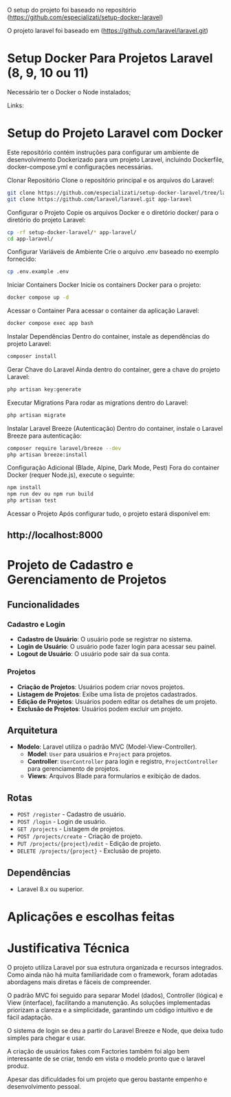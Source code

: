 O setup do projeto foi baseado no repositório (https://github.com/especializati/setup-docker-laravel)

O projeto laravel foi baseado em (https://github.com/laravel/laravel.git)

# Setup Docker Para Projetos Laravel (8, 9, 10 ou 11)

Necessário ter o Docker o Node instalados;

Links:


# Setup do Projeto Laravel com Docker

Este repositório contém instruções para configurar um ambiente de desenvolvimento Dockerizado para um projeto Laravel, incluindo Dockerfile, docker-compose.yml e configurações necessárias.

Clonar Repositório
Clone o repositório principal e os arquivos do Laravel:

```sh
git clone https://github.com/especializati/setup-docker-laravel/tree/laravel-11-with-php-8.3
git clone https://github.com/laravel/laravel.git app-laravel
```

Configurar o Projeto
Copie os arquivos Docker e o diretório docker/ para o diretório do projeto Laravel:

```sh
cp -rf setup-docker-laravel/* app-laravel/
cd app-laravel/
```

Configurar Variáveis de Ambiente
Crie o arquivo .env baseado no exemplo fornecido:

```sh
cp .env.example .env
```

Iniciar Containers Docker
Inicie os containers Docker para o projeto:
```sh
docker compose up -d
```
Acessar o Container
Para acessar o container da aplicação Laravel:

```sh
docker compose exec app bash
```

Instalar Dependências
Dentro do container, instale as dependências do projeto Laravel:

```sh
composer install
```

Gerar Chave do Laravel
Ainda dentro do container, gere a chave do projeto Laravel:

```sh
php artisan key:generate
```

Executar Migrations
Para rodar as migrations dentro do Laravel:

```sh
php artisan migrate
```

Instalar Laravel Breeze (Autenticação)
Dentro do container, instale o Laravel Breeze para autenticação:

```sh
composer require laravel/breeze --dev
php artisan breeze:install
```

Configuração Adicional (Blade, Alpine, Dark Mode, Pest)
Fora do container Docker (requer Node.js), execute o seguinte:

```sh
npm install
npm run dev ou npm run build
php artisan test
```

Acessar o Projeto
Após configurar tudo, o projeto estará disponível em:

## http://localhost:8000




# Projeto de Cadastro e Gerenciamento de Projetos

## Funcionalidades

### Cadastro e Login
- **Cadastro de Usuário**: O usuário pode se registrar no sistema.
- **Login de Usuário**: O usuário pode fazer login para acessar seu painel.
- **Logout de Usuário**: O usuário pode sair da sua conta.

### Projetos
- **Criação de Projetos**: Usuários podem criar novos projetos.
- **Listagem de Projetos**: Exibe uma lista de projetos cadastrados.
- **Edição de Projetos**: Usuários podem editar os detalhes de um projeto.
- **Exclusão de Projetos**: Usuários podem excluir um projeto.

## Arquitetura
- **Modelo**: Laravel utiliza o padrão MVC (Model-View-Controller).
  - **Model**: `User` para usuários e `Project` para projetos.
  - **Controller**: `UserController` para login e registro, `ProjectController` para gerenciamento de projetos.
  - **Views**: Arquivos Blade para formularios e exibição de dados.

## Rotas
- `POST /register` - Cadastro de usuário.
- `POST /login` - Login de usuário.
- `GET /projects` - Listagem de projetos.
- `POST /projects/create` - Criação de projeto.
- `PUT /projects/{project}/edit` - Edição de projeto.
- `DELETE /projects/{project}` - Exclusão de projeto.

## Dependências
- Laravel 8.x ou superior.

# Aplicações e escolhas feitas

# Justificativa Técnica  

O projeto utiliza Laravel por sua estrutura organizada e recursos integrados. Como ainda não há muita familiaridade com o framework, foram adotadas abordagens mais diretas e fáceis de compreender.  

O padrão MVC foi seguido para separar Model (dados), Controller (lógica) e View (interface), facilitando a manutenção. As soluções implementadas priorizam a clareza e a simplicidade, garantindo um código intuitivo e de fácil adaptação.  

O sistema de login se deu a partir do Laravel Breeze e Node, que deixa tudo simples para chegar e usar.

A criação de usuários fakes com Factories também foi algo bem interessante de se criar, tendo em vista o modelo pronto que o laravel produz.

Apesar das dificuldades foi um projeto que gerou bastante empenho e desenvolvimento pessoal.
